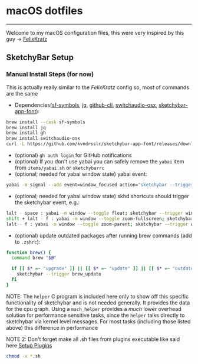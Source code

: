 # macOS dotfiles

---

Welcome to my macOS configuration files, this were very inspired by this guy -> [FelixKratz](https://github.com/FelixKratz/dotfiles)

## SketchyBar Setup

### Manual Install Steps (for now)

This is actually really similar to the _FelixKratz_ config so, most of commands are the same

- Dependencies([sf-symbols](https://developer.apple.com/sf-symbols/), [jq](https://jqlang.github.io/jq/), [github-cli](https://cli.github.com/), [switchaudio-osx](https://github.com/deweller/switchaudio-osx), [sketchybar-app-font](https://github.com/kvndrsslr/sketchybar-app-font)):

```bash
brew install --cask sf-symbols
brew install jq
brew install gh
brew install switchaudio-osx
curl -L https://github.com/kvndrsslr/sketchybar-app-font/releases/download/v1.0.23/sketchybar-app-font.ttf -o $HOME/Library/Fonts/sketchybar-app-font.ttf
```

- (optional) `gh auth login` for GitHub notifications
- (optional) If you don't use yabai you can safely remove the `yabai` item from `items/yabai.sh` or `sketchybarrc`
- (optional; needed for yabai window state) yabai event:

```bash
yabai -m signal --add event=window_focused action="sketchybar --trigger window_focus"
```

- (optional; needed for yabai window state) skhd shortcuts should trigger the sketchybar event, e.g.:

```bash
lalt - space : yabai -m window --toggle float; sketchybar --trigger window_focus
shift + lalt - f : yabai -m window --toggle zoom-fullscreen; sketchybar --trigger window_focus
lalt - f : yabai -m window --toggle zoom-parent; sketchybar --trigger window_focus
```

- (optional) update outdated packages after running brew commands (add to `.zshrc`):

```bash
function brew() {
  command brew "$@"

  if [[ $* =~ "upgrade" ]] || [[ $* =~ "update" ]] || [[ $* =~ "outdated" ]]; then
    sketchybar --trigger brew_update
  fi
}
```

NOTE: The `helper` C program is included here only to show off this specific
functionality of sketchybar and is not needed generally. It provides the data
for the cpu graph. Using a `mach_helper` provides a _much_
lower overhead solution for performance sensitive tasks, since the `helper`
talks directly to sketchybar via kernel level messages.
For most tasks (including those listed above) this difference in performance

NOTE 2: Don't forget make all .sh files from plugins executable like said here [Setup Plugins](https://felixkratz.github.io/SketchyBar/setup#plugins)

```bash
chmod -x *.sh
```
